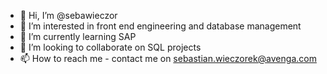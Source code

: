 - 👋 Hi, I’m @sebawieczor
- 👀 I’m interested in front end engineering and database management
- 🌱 I’m currently learning SAP
- 💞️ I’m looking to collaborate on SQL projects
- 📫 How to reach me  - contact me on sebastian.wieczorek@avenga.com

<!---
sebawieczor/sebawieczor is a ✨ special ✨ repository because its `README.md` (this file) appears on your GitHub profile.
You can click the Preview link to take a look at your changes.
--->
